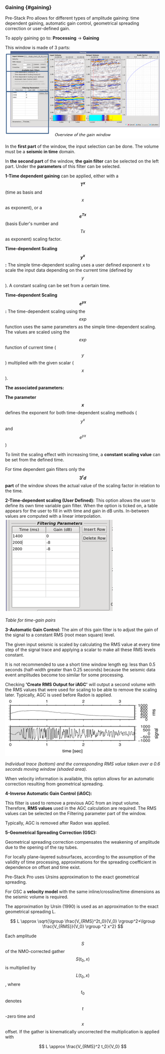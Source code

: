 ### Gaining {#gaining}

Pre-Stack Pro allows for different types of amplitude gaining: time dependent gaining, automatic gain control, geometrical spreading correction or user-defined gain.

To apply gaining go to: **Processing** → **Gaining**

This window is made of 3 parts:
![](/assets/030_Processing.PNG)


In the **first part** of the window, the input selection can be done. The volume must be a **seismic in time** domain.

In **the second part** of the window, **the gain filter** can be selected on the left part. Under the **parameters** of this filter can be selected. 

**1-Time dependent gaining** can be applied, either with a **$$T^x$$** (time as basis and $$x$$ as exponent), or a **$$e^{Tx}$$** (basis Euler's number and $$Tx$$ as exponent) scaling factor.

**Time-dependent Scaling $$y^x$$:** The simple time-dependent scaling uses a user defined exponent x to scale the input data depending on the current time (defined by $$y$$). A constant scaling can be set from a certain time.

**Time-dependent Scaling $$e^{yx}$$:** The time-dependent scaling using the $$exp$$ function uses the same parameters as the simple time-dependent scaling. The values are scaled using the $$exp$$ function of current time ($$y$$) multiplied with the given scalar ($$x$$).

**The associated parameters:**

**The parameter $$x$$** defines the exponent for both time-dependent scaling methods ($$y^x$$ and $$e^{yx}$$)

To limit the scaling effect with increasing time, a **constant scaling value** can be set from the defined time.

For time dependent gain filters only the **$$3^rd$$ part** of the window shows the actual value of the scaling factor in relation to the time.

**2-Time-dependent scaling (User Defined):** This option allows the user to define its own time variable gain filter. When the option is ticked on, a table appears for the user to fill in with time and gain in dB units. In-between values are computed with a linear interpolation. 
![](/assets/031_Processing.PNG)

_Table for time-gain pairs_

**3-Automatic Gain Control:** The aim of this gain filter is to adjust the gain of the signal to a constant RMS (root mean square) level. 

The given input seismic is scaled by calculating the RMS value at every time step of the signal trace and applying a scalar to make all these RMS levels constant.

It is not recommended to use a short time window length eg: less than 0.5 seconds (half-width greater than 0.25 seconds) because the seismic data event amplitudes become too similar for some processing.

Checking **'Create RMS Output for iAGC'** will output a second volume with the RMS values that were used for scaling to be able to remove the scaling later. Typically, AGC is used before Radon is applied.
![](/assets/032_Processing.PNG)

_Individual trace (bottom) and the corresponding RMS value taken over a 0.6 seconds moving window (shaded area)._

When velocity information is available, this option allows for an automatic correction resulting from geometrical spreading.

**4-Inverse Automatic Gain Control (iAGC):**

This filter is used to remove a previous AGC from an input volume. Therefore, **RMS values** used in the AGC calculation are required. The RMS values can be selected on the Filtering parameter part of the window. 

Typically, AGC is removed after Radon was applied.

**5-Geometrical Spreading Correction (GSC):**

Geometrical spreading correction compensates the weakening of amplitude due to the opening of the ray tubes. 

For locally plane-layered subsurfaces, according to the assumption of the validity of time processing, approximations for the spreading coefficient in dependence on offset and time exist. 

Pre-Stack Pro uses Ursins approximation to the exact geometrical spreading.

For GSC a **velocity model** with the same inline/crossline/time dimensions as the seismic volume is required.

The approximation by Ursin (1990) is used as an approximation to the exact geometrical spreading L.



$$
L \approx  \sqrt{\lgroup \frac{V_{RMS}^2t_0}{V_0} \rgroup^2+\lgroup \frac{V_{RMS}}{V_0} \rgroup ^2 x^2} 
$$

Each amplitude $$S$$ of the NMO-corrected gather $$S(t_0,x)$$ is multiplied by $$L(t_0,x)$$, where $$t_0$$ denotes $$t$$-zero time and $$x$$ offset.
If the gather is kinematically uncorrected the multiplication is applied with 


$$
L \approx \frac{V_{RMS}^2 t_0}{V_0}
$$



